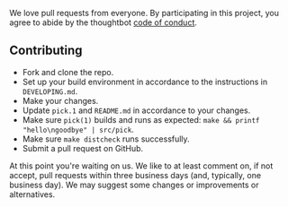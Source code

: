 We love pull requests from everyone. By participating in this project, you agree
to abide by the thoughtbot [code of conduct].

[code of conduct]: https://thoughtbot.com/open-source-code-of-conduct

## Contributing

- Fork and clone the repo.
- Set up your build environment in accordance to the instructions in
  `DEVELOPING.md`.
- Make your changes.
- Update `pick.1` and `README.md` in accordance to your changes.
- Make sure `pick(1)` builds and runs as expected: `make && printf
  "hello\ngoodbye" | src/pick`.
- Make sure `make distcheck` runs successfully.
- Submit a pull request on GitHub.

At this point you're waiting on us. We like to at least comment on, if not
accept, pull requests within three business days (and, typically, one business
day). We may suggest some changes or improvements or alternatives.
